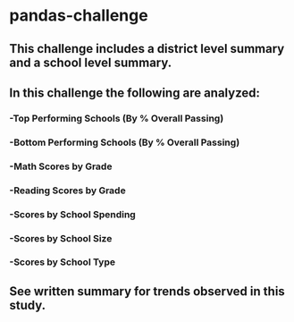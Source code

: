 # pandas-challenge
## This challenge includes a district level summary and a school level summary.

## In this challenge the following are analyzed:
### -Top Performing Schools (By % Overall Passing)
### -Bottom Performing Schools (By % Overall Passing)
### -Math Scores by Grade
### -Reading Scores by Grade
### -Scores by School Spending
### -Scores by School Size
### -Scores by School Type

## See written summary for trends observed in this study.
